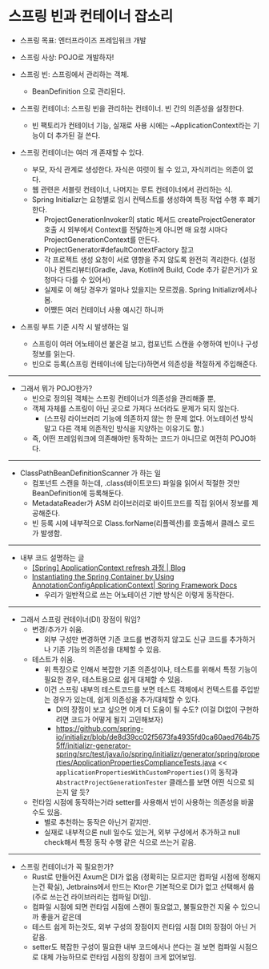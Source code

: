 # 스프링 빈과 컨테이너 잡소리

- 스프링 목표: 엔터프라이즈 프레임워크 개발
- 스프링 사상: POJO로 개발하자!

- 스프링 빈: 스프링에서 관리하는 객체.
    - BeanDefinition 으로 관리된다.
- 스프링 컨테이너: 스프링 빈을 관리하는 컨테이너. 빈 간의 의존성을 설정한다.
    - 빈 팩토리가 컨테이너 기능, 실재로 사용 시에는 ~ApplicationContext라는 기능이 더 추가된 걸 쓴다.
- 스프링 컨테이너는 여러 개 존재할 수 있다.
    - 부모, 자식 관계로 생성한다. 자식은 여럿이 될 수 있고, 자식끼리는 의존이 없다.
    - 웹 관련은 서블릿 컨테이너, 나머지는 루트 컨테이너에서 관리하는 식.
    - Spring Initializr는 요청별로 임시 컨텍스트를 생성하여 특정 작업 수행 후 폐기한다.
        - ProjectGenerationInvoker의 static 메서드 createProjectGenerator 호출 시 외부에서 Context를 전달하는게 아니면 매 요청 시마다 ProjectGenerationContext를 만든다.
        - ProjectGenerator#defaultContextFactory 참고
        - 각 프로젝트 생성 요청이 서로 영향을 주지 않도록 완전히 격리한다. (설정이나 컨트리뷰터(Gradle, Java, Kotlin에 Build, Code 추가 같은거)가 요청마다 다를 수 있어서)
        - 실제로 이 해당 경우가 얼마나 있을지는 모르겠음. Spring Initializr에서나 봄.
        - 어쨌든 여러 컨테이너 사용 예시긴 하니까
- 스프링 부트 기준 시작 시 발생하는 일
    - 스프링이 여러 어노테이션 붙은걸 보고, 컴포넌트 스캔을 수행하여 빈이나 구성 정보를 읽는다. 
    - 빈으로 등록(스프링 컨테이너에 담는다)하면서 의존성을 적절하게 주입해준다.

---

- 그래서 뭐가 POJO한가?
    - 빈으로 정의된 객체는 스프링 컨테이너가 의존성을 관리해줄 뿐, 
    - 객체 자체를 스프링이 아닌 곳으로 가져다 쓰더라도 문제가 되지 않는다. 
        - (스프링 라이브러리 기능에 의존하지 않는 한 문제 없다. 어노테이션 방식 말고 다른 객체 의존적인 방식을 지양하는 이유기도 함.)
    - 즉, 어떤 프레임워크에 의존해야만 동작하는 코드가 아니므로 여전히 POJO하다.

---

- ClassPathBeanDefinitionScanner 가 하는 일
    - 컴포넌트 스캔을 하는데, .class(바이트코드) 파일을 읽어서 적절한 것만 BeanDefinition에 등록해둔다.
    - MetadataReader가 ASM 라이브러리로 바이트코드를 직접 읽어서 정보를 제공해준다.
    - 빈 등록 시에 내부적으로 Class.forName(리플렉션)를 호출해서 클래스 로드가 발생함.

---

- 내부 코드 설명하는 글
    - [[Spring] ApplicationContext refresh 과정 | Blog](https://pplenty.tistory.com/6)
    - [Instantiating the Spring Container by Using AnnotationConfigApplicationContext| Spring Framework Docs](https://docs.spring.io/spring-framework/reference/core/beans/java/instantiating-container.html#beans-java-instantiating-container-scan)
        - 우리가 일반적으로 쓰는 어노테이션 기반 방식은 이렇게 동작한다.

---

- 그래서 스프링 컨테이너(DI) 장점이 뭐임?
    - 변경/추가가 쉬움. 
        - 외부 구성만 변경하면 기존 코드를 변경하지 않고도 신규 코드를 추가하거나 기존 기능의 의존성을 대체할 수 있음.
    - 테스트가 쉬움.
        - 위 특징으로 인해서 복잡한 기존 의존성이나, 테스트를 위해서 특정 기능이 필요한 경우, 테스트용으로 쉽게 대체할 수 있음.
        - 이건 스프링 내부의 테스트코드를 보면 테스트 객체에서 컨텍스트를 주입받는 경우가 있는데, 쉽게 의존성을 추가/대체할 수 있다.
            - DI의 장점이 보고 싶으면 이게 더 도움이 될 수도? (이걸 DI없이 구현하려면 코드가 어떻게 될지 고민해보자)
            - https://github.com/spring-io/initializr/blob/de8d39cc02f5673fa4935fd0ca60aed764b755ff/initializr-generator-spring/src/test/java/io/spring/initializr/generator/spring/properties/ApplicationPropertiesComplianceTests.java << `applicationPropertiesWithCustomProperties()`의 동작과 `AbstractProjectGenerationTester` 클래스를 보면 어떤 식으로 되는지 알 듯?
    - 런타임 시점에 동작하는거라 setter를 사용해서 빈이 사용하는 의존성을 바꿀 수도 있음.
        - 별로 추천하는 동작은 아닌거 같지만.
        - 실재로 내부적으론 null 일수도 있는거, 외부 구성에서 추가하고 null check해서 특정 동작 수행 같은 식으로 쓰는거 같음.

---

- 스프링 컨테이너가 꼭 필요한가?
    - Rust로 만들어진 Axum은 DI가 없음 (정확히는 모르지만 컴파일 시점에 정해지는건 확실), Jetbrains에서 만드는 Ktor은 기본적으로 DI가 없고 선택해서 씀 (주로 쓰는건 라이브러리는 컴파일 DI임).
    - 컴파일 시점에 되면 런타임 시점에 스캔이 필요없고, 불필요한건 지울 수 있으니까 좋을거 같은데
    - 테스트 쉽게 하는것도, 외부 구성의 장점이지 런타임 시점 DI의 장점이 아닌 거 같음.
    - setter도 복잡한 구성이 필요한 내부 코드에서나 쓴다는 걸 보면 컴파일 시점으로 대체 가능하므로 런타임 시점의 장점이 크게 없어보임.

